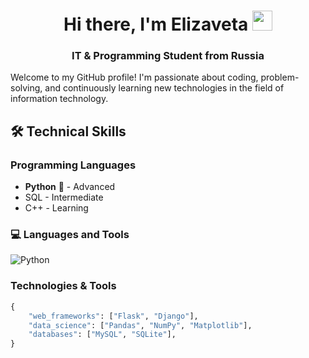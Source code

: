 <h1 align="center">Hi there, I'm Elizaveta
<img src="https://github.com/blackcater/blackcater/raw/main/images/Hi.gif" height="32"/></h1>
<h3 align="center">IT & Programming Student from Russia</h3>

Welcome to my GitHub profile! I'm passionate about coding, problem-solving, and continuously learning new technologies in the field of information technology.

## 🛠 Technical Skills

### **Programming Languages**
- **Python** 🐍 - Advanced
- SQL - Intermediate
- C++ - Learning


### 💻 Languages and Tools

![Python](https://img.shields.io/badge/python-3670A0?style=for-the-badge&logo=python&logoColor=ffdd54)


### **Technologies & Tools**
```python
{
    "web_frameworks": ["Flask", "Django"],
    "data_science": ["Pandas", "NumPy", "Matplotlib"],
    "databases": ["MySQL", "SQLite"],
}

